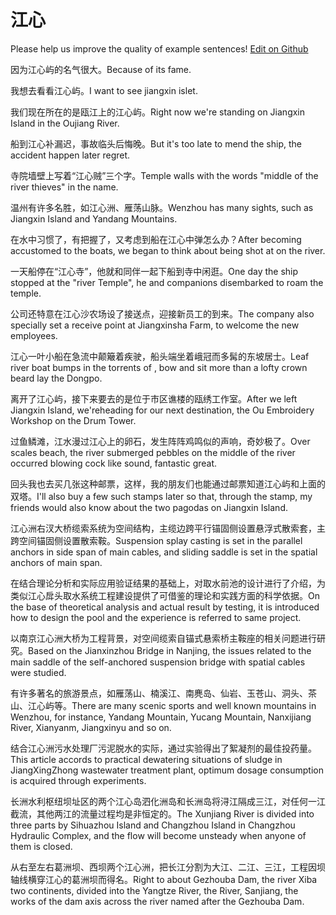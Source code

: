 # 江心

Please help us improve the quality of example sentences! [Edit on Github](https://github.com/jiyushe/jiyu-example-sentence-source/blob/main/chinese/jiangxin.md)

<p><span class="chinese">因为江心屿的名气很大。</span><span class="english">Because of its fame.</span></p>

<p><span class="chinese">我想去看看江心屿。</span><span class="english">I want to see jiangxin islet.</span></p>

<p><span class="chinese">我们现在所在的是瓯江上的江心屿。</span><span class="english">Right now we're standing on Jiangxin Island in the Oujiang River.</span></p>

<p><span class="chinese">船到江心补漏迟，事故临头后悔晚。</span><span class="english">But it's too late to mend the ship, the accident happen later regret.</span></p>

<p><span class="chinese">寺院墙壁上写着“江心贼”三个字。</span><span class="english">Temple walls with the words "middle of the river thieves" in the name.</span></p>

<p><span class="chinese">温州有许多名胜，如江心洲、雁荡山脉。</span><span class="english">Wenzhou has many sights, such as Jiangxin Island and Yandang Mountains.</span></p>

<p><span class="chinese">在水中习惯了，有把握了，又考虑到船在江心中弹怎么办？</span><span class="english">After becoming accustomed to the boats, we began to think about being shot at on the river.</span></p>

<p><span class="chinese">一天船停在“江心寺”，他就和同伴一起下船到寺中闲逛。</span><span class="english">One day the ship stopped at the "river Temple", he and companions disembarked to roam the temple.</span></p>

<p><span class="chinese">公司还特意在江心沙农场设了接送点，迎接新员工的到来。</span><span class="english">The company also specially set a receive point at Jiangxinsha Farm, to welcome the new employees.</span></p>

<p><span class="chinese">江心一叶小船在急流中颠簸着疾驶，船头端坐着峨冠而多髯的东坡居士。</span><span class="english">Leaf river boat bumps in the torrents of , bow and sit more than a lofty crown beard lay the Dongpo.</span></p>

<p><span class="chinese">离开了江心屿，接下来要去的是位于市区谯楼的瓯绣工作室。</span><span class="english">After we left Jiangxin Island, we'reheading for our next destination, the Ou Embroidery Workshop on the Drum Tower.</span></p>

<p><span class="chinese">过鱼鳞滩，江水漫过江心上的卵石，发生阵阵鸡鸣似的声响，奇妙极了。</span><span class="english">Over scales beach, the river submerged pebbles on the middle of the river occurred blowing cock like sound, fantastic great.</span></p>

<p><span class="chinese">回头我也去买几张这种邮票，这样，我的朋友们也能通过邮票知道江心屿和上面的双塔。</span><span class="english">I'll also buy a few such stamps later so that, through the stamp, my friends would also know about the two pagodas on Jiangxin Island.</span></p>

<p><span class="chinese">江心洲右汊大桥缆索系统为空间结构，主缆边跨平行锚固侧设置悬浮式散索套，主跨空间锚固侧设置散索鞍。</span><span class="english">Suspension splay casting is set in the parallel anchors in side span of main cables, and sliding saddle is set in the spatial anchors of main span.</span></p>

<p><span class="chinese">在结合理论分析和实际应用验证结果的基础上，对取水前池的设计进行了介绍，为类似江心戽头取水系统工程建设提供了可借鉴的理论和实践方面的科学依据。</span><span class="english">On the base of theoretical analysis and actual result by testing, it is introduced how to design the pool and the experience is referred to same project.</span></p>

<p><span class="chinese">以南京江心洲大桥为工程背景，对空间缆索自锚式悬索桥主鞍座的相关问题进行研究。</span><span class="english">Based on the Jianxinzhou Bridge in Nanjing, the issues related to the main saddle of the self-anchored suspension bridge with spatial cables were studied.</span></p>

<p><span class="chinese">有许多著名的旅游景点，如雁荡山、楠溪江、南麂岛、仙岩、玉苍山、洞头、茶山、江心屿等。</span><span class="english">There are many scenic sports and well known mountains in Wenzhou, for instance, Yandang Mountain, Yucang Mountain, Nanxijiang River, Xianyanm, Jiangxinyu and so on.</span></p>

<p><span class="chinese">结合江心洲污水处理厂污泥脱水的实际，通过实验得出了絮凝剂的最佳投药量。</span><span class="english">This article accords to practical dewatering situations of sludge in JiangXingZhong wastewater treatment plant, optimum dosage consumption is acquired through experiments.</span></p>

<p><span class="chinese">长洲水利枢纽坝址区的两个江心岛泗化洲岛和长洲岛将浔江隔成三江，对任何一江截流，其他两江的流量过程均是非恒定的。</span><span class="english">The Xunjiang River is divided into three parts by Sihuazhou Island and Changzhou Island in Changzhou Hydraulic Complex, and the flow will become unsteady when anyone of them is closed.</span></p>

<p><span class="chinese">从右至左右葛洲坝、西坝两个江心洲，把长江分割为大江、二江、三江，工程因坝轴线横穿江心的葛洲坝而得名。</span><span class="english">Right to about Gezhouba Dam, the river Xiba two continents, divided into the Yangtze River, the River, Sanjiang, the works of the dam axis across the river named after the Gezhouba Dam.</span></p>


